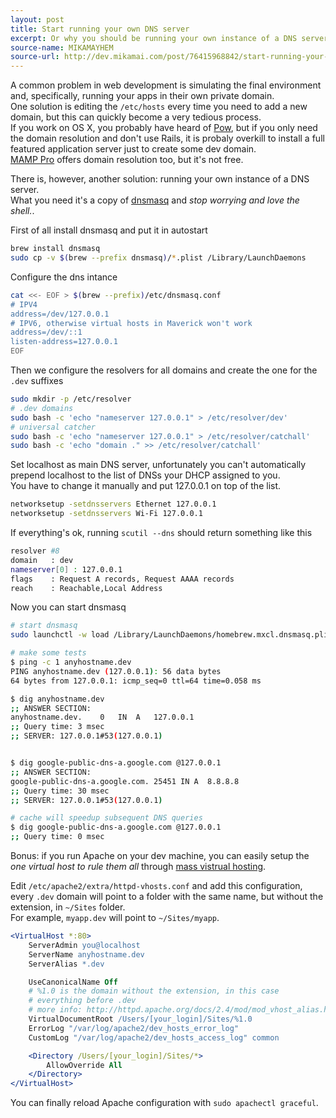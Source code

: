 ```yaml
---
layout: post
title: Start running your own DNS server
excerpt: Or why you should be running your own instance of a DNS server, it's easier than you think.
source-name: MIKAMAYHEM
source-url: http://dev.mikamai.com/post/76415968842/start-running-your-own-dns
---
```


A common problem in web development is simulating the final environment and, specifically, running your apps in their own private domain.  
One solution is editing the `/etc/hosts` every time you need to add a new domain, but this can quickly become a very tedious process.  
If you work on OS X, you probably have heard of [Pow](http://pow.cx/), but if you only need the domain resolution and don't use Rails, it is probaly overkill to install a full featured application server just to create some dev domain.   
[MAMP Pro](http://www.mamp.info/en/mamp-pro/index.html?utm_medium=twitter&utm_source=twitterfeed) offers domain resolution too, but it's not free.  
  
There is, however, another solution: running your own instance of a DNS server.  
What you need it's a copy of [dnsmasq](http://www.thekelleys.org.uk/dnsmasq/doc.html) and *stop worrying and love the shell.*.   

First of all install dnsmasq and put it in autostart

```bash
brew install dnsmasq  
sudo cp -v $(brew --prefix dnsmasq)/*.plist /Library/LaunchDaemons
```

Configure the dns intance 

```bash
cat <<- EOF > $(brew --prefix)/etc/dnsmasq.conf
# IPV4
address=/dev/127.0.0.1
# IPV6, otherwise virtual hosts in Maverick won't work
address=/dev/::1
listen-address=127.0.0.1
EOF
```

Then we configure the resolvers for all domains and create the one for the `.dev` suffixes 
	

```bash
sudo mkdir -p /etc/resolver
# .dev domains
sudo bash -c 'echo "nameserver 127.0.0.1" > /etc/resolver/dev'
# universal catcher
sudo bash -c 'echo "nameserver 127.0.0.1" > /etc/resolver/catchall'
sudo bash -c 'echo "domain ." >> /etc/resolver/catchall'
```


Set localhost as main DNS server, unfortunately you can't automatically prepend localhost to the list of DNSs your DHCP assigned to you.  
You have to change it manually and put 127.0.0.1 on top of the list.

```bash
networksetup -setdnsservers Ethernet 127.0.0.1
networksetup -setdnsservers Wi-Fi 127.0.0.1
```

If everything's ok, running `scutil --dns` should return something like this

```bash
resolver #8
domain   : dev
nameserver[0] : 127.0.0.1
flags    : Request A records, Request AAAA records
reach    : Reachable,Local Address  	
```

Now you can start dnsmasq 
	
```bash
# start dnsmasq
sudo launchctl -w load /Library/LaunchDaemons/homebrew.mxcl.dnsmasq.plist

# make some tests
$ ping -c 1 anyhostname.dev
PING anyhostname.dev (127.0.0.1): 56 data bytes
64 bytes from 127.0.0.1: icmp_seq=0 ttl=64 time=0.058 ms 

$ dig anyhostname.dev
;; ANSWER SECTION:
anyhostname.dev.	0	IN	A	127.0.0.1
;; Query time: 3 msec
;; SERVER: 127.0.0.1#53(127.0.0.1)


$ dig google-public-dns-a.google.com @127.0.0.1
;; ANSWER SECTION:
google-public-dns-a.google.com.	25451 IN A	8.8.8.8
;; Query time: 30 msec
;; SERVER: 127.0.0.1#53(127.0.0.1)	

# cache will speedup subsequent DNS queries
$ dig google-public-dns-a.google.com @127.0.0.1
;; Query time: 0 msec
```

Bonus: if you run Apache on your dev machine, you can easily setup the *one virtual host to rule them all* through [mass vistrual hosting](http://httpd.apache.org/docs/2.4/vhosts/mass.html).  

Edit `/etc/apache2/extra/httpd-vhosts.conf` and add this configuration, every `.dev` domain will point to a folder with the same name, but without the extension, in `~/Sites` folder.  
For example, `myapp.dev` will point to `~/Sites/myapp`.

```apache
<VirtualHost *:80>
    ServerAdmin you@localhost
    ServerName anyhostname.dev
    ServerAlias *.dev

    UseCanonicalName Off
    # %1.0 is the domain without the extension, in this case
    # everything before .dev
    # more info: http://httpd.apache.org/docs/2.4/mod/mod_vhost_alias.html
    VirtualDocumentRoot /Users/[your_login]/Sites/%1.0
    ErrorLog "/var/log/apache2/dev_hosts_error_log"
    CustomLog "/var/log/apache2/dev_hosts_access_log" common

    <Directory /Users/[your_login]/Sites/*>
        AllowOverride All
    </Directory>	
</VirtualHost>
```
	
You can finally reload Apache configuration with `sudo apachectl graceful`.
	

	
